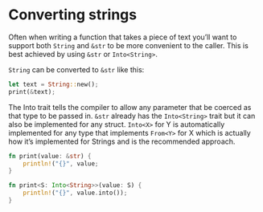 # Converting strings

Often when writing a function that takes a piece of text you’ll want to support both `String` and `&str` to be more convenient to the caller. This is best achieved by using `&str` or `Into<String>`. 

`String` can be converted to `&str` like this:
```rust
let text = String::new();
print(&text);
``` 

The Into trait tells the compiler to allow any parameter that be coerced as that type to be passed in. `&str` already has the `Into<String>` trait but it can also be implemented for any struct. `Into<X>` for Y is automatically implemented for any type that implements `From<Y>` for X which is actually how it’s implemented for Strings and is the recommended approach. 

```rust
fn print(value: &str) { 
	println!("{}", value;
}

fn print<S: Into<String>>(value: S) { 
	println!("{}", value.into());
}
```
